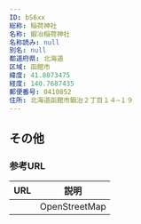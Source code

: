 ```yaml
---
ID: bS6xx
総称: 稲荷神社
名称: 鍛冶稲荷神社
名称読み: null
別名: null
都道府県: 北海道
区域: 函館市
緯度: 41.8073475
経度: 140.7687435
郵便番号: 0410852
住所: 北海道函館市鍛治２丁目１４−１９
---
```


## その他

### 参考URL

| URL | 説明          |
| --- | ------------- |
|     | OpenStreetMap |
